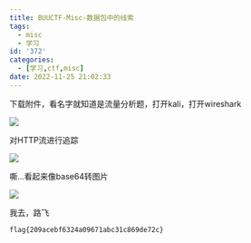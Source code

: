 ```yaml
---
title: BUUCTF-Misc-数据包中的线索
tags:
  - misc
  - 学习
id: '372'
categories:
  - [学习,ctf,misc]
date: 2022-11-25 21:02:33
---
```


下载附件，看名字就知道是流量分析题，打开kali，打开wireshark

![](https://pic.niaoluo.top/%E7%BD%91%E7%AB%99%E8%B0%83%E7%94%A8/misc%E9%9C%80%E8%A6%81/%E5%B1%8F%E5%B9%95%E6%88%AA%E5%9B%BE%202022-11-25%20204838.jpg)

对HTTP流进行追踪

![](https://pic.niaoluo.top/%E7%BD%91%E7%AB%99%E8%B0%83%E7%94%A8/misc%E9%9C%80%E8%A6%81/%E5%B1%8F%E5%B9%95%E6%88%AA%E5%9B%BE%202022-11-25%20205120.jpg)

嘶...看起来像base64转图片

![](https://pic.niaoluo.top/%E7%BD%91%E7%AB%99%E8%B0%83%E7%94%A8/misc%E9%9C%80%E8%A6%81/%E5%B1%8F%E5%B9%95%E6%88%AA%E5%9B%BE%202022-11-25%20205808.jpg)

我去，路飞

```
flag{209acebf6324a09671abc31c869de72c}
```